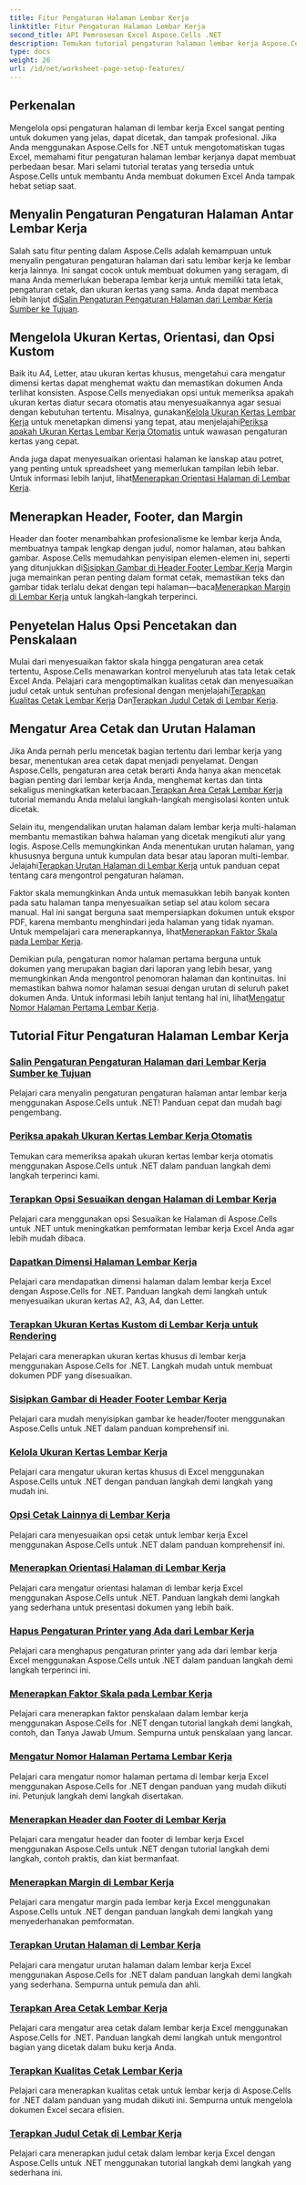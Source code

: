 ```yaml
---
title: Fitur Pengaturan Halaman Lembar Kerja
linktitle: Fitur Pengaturan Halaman Lembar Kerja
second_title: API Pemrosesan Excel Aspose.Cells .NET
description: Temukan tutorial pengaturan halaman lembar kerja Aspose.Cells untuk .NET, termasuk pengaturan halaman penyalinan, pengelolaan ukuran kertas, dan pengaturan kualitas cetak untuk lembar kerja Excel.
type: docs
weight: 26
url: /id/net/worksheet-page-setup-features/
---
```

## Perkenalan

Mengelola opsi pengaturan halaman di lembar kerja Excel sangat penting untuk dokumen yang jelas, dapat dicetak, dan tampak profesional. Jika Anda menggunakan Aspose.Cells for .NET untuk mengotomatiskan tugas Excel, memahami fitur pengaturan halaman lembar kerjanya dapat membuat perbedaan besar. Mari selami tutorial teratas yang tersedia untuk Aspose.Cells untuk membantu Anda membuat dokumen Excel Anda tampak hebat setiap saat.

## Menyalin Pengaturan Pengaturan Halaman Antar Lembar Kerja

Salah satu fitur penting dalam Aspose.Cells adalah kemampuan untuk menyalin pengaturan pengaturan halaman dari satu lembar kerja ke lembar kerja lainnya. Ini sangat cocok untuk membuat dokumen yang seragam, di mana Anda memerlukan beberapa lembar kerja untuk memiliki tata letak, pengaturan cetak, dan ukuran kertas yang sama. Anda dapat membaca lebih lanjut di[Salin Pengaturan Pengaturan Halaman dari Lembar Kerja Sumber ke Tujuan](./copy-page-setup-settings/).

## Mengelola Ukuran Kertas, Orientasi, dan Opsi Kustom
 Baik itu A4, Letter, atau ukuran kertas khusus, mengetahui cara mengatur dimensi kertas dapat menghemat waktu dan memastikan dokumen Anda terlihat konsisten. Aspose.Cells menyediakan opsi untuk memeriksa apakah ukuran kertas diatur secara otomatis atau menyesuaikannya agar sesuai dengan kebutuhan tertentu. Misalnya, gunakan[Kelola Ukuran Kertas Lembar Kerja](./manage-paper-size/) untuk menetapkan dimensi yang tepat, atau menjelajahi[Periksa apakah Ukuran Kertas Lembar Kerja Otomatis](./check-automatic-paper-size/) untuk wawasan pengaturan kertas yang cepat.

 Anda juga dapat menyesuaikan orientasi halaman ke lanskap atau potret, yang penting untuk spreadsheet yang memerlukan tampilan lebih lebar. Untuk informasi lebih lanjut, lihat[Menerapkan Orientasi Halaman di Lembar Kerja](./implement-page-orientation/).

## Menerapkan Header, Footer, dan Margin
 Header dan footer menambahkan profesionalisme ke lembar kerja Anda, membuatnya tampak lengkap dengan judul, nomor halaman, atau bahkan gambar. Aspose.Cells memudahkan penyisipan elemen-elemen ini, seperti yang ditunjukkan di[Sisipkan Gambar di Header Footer Lembar Kerja](./insert-image-in-header-footer/) Margin juga memainkan peran penting dalam format cetak, memastikan teks dan gambar tidak terlalu dekat dengan tepi halaman—baca[Menerapkan Margin di Lembar Kerja](./implement-margins/) untuk langkah-langkah terperinci.

## Penyetelan Halus Opsi Pencetakan dan Penskalaan

 Mulai dari menyesuaikan faktor skala hingga pengaturan area cetak tertentu, Aspose.Cells menawarkan kontrol menyeluruh atas tata letak cetak Excel Anda. Pelajari cara mengoptimalkan kualitas cetak dan menyesuaikan judul cetak untuk sentuhan profesional dengan menjelajahi[Terapkan Kualitas Cetak Lembar Kerja](./implement-print-quality/) Dan[Terapkan Judul Cetak di Lembar Kerja](./implement-print-title/).

## Mengatur Area Cetak dan Urutan Halaman

Jika Anda pernah perlu mencetak bagian tertentu dari lembar kerja yang besar, menentukan area cetak dapat menjadi penyelamat. Dengan Aspose.Cells, pengaturan area cetak berarti Anda hanya akan mencetak bagian penting dari lembar kerja Anda, menghemat kertas dan tinta sekaligus meningkatkan keterbacaan.[Terapkan Area Cetak Lembar Kerja](./implement-print-area/) tutorial memandu Anda melalui langkah-langkah mengisolasi konten untuk dicetak.

 Selain itu, mengendalikan urutan halaman dalam lembar kerja multi-halaman membantu memastikan bahwa halaman yang dicetak mengikuti alur yang logis. Aspose.Cells memungkinkan Anda menentukan urutan halaman, yang khususnya berguna untuk kumpulan data besar atau laporan multi-lembar. Jelajahi[Terapkan Urutan Halaman di Lembar Kerja](./implement-page-order/) untuk panduan cepat tentang cara mengontrol pengaturan halaman.

Faktor skala memungkinkan Anda untuk memasukkan lebih banyak konten pada satu halaman tanpa menyesuaikan setiap sel atau kolom secara manual. Hal ini sangat berguna saat mempersiapkan dokumen untuk ekspor PDF, karena membantu menghindari jeda halaman yang tidak nyaman. Untuk mempelajari cara menerapkannya, lihat[Menerapkan Faktor Skala pada Lembar Kerja](./implement-scaling-factor/).

 Demikian pula, pengaturan nomor halaman pertama berguna untuk dokumen yang merupakan bagian dari laporan yang lebih besar, yang memungkinkan Anda mengontrol penomoran halaman dan kontinuitas. Ini memastikan bahwa nomor halaman sesuai dengan urutan di seluruh paket dokumen Anda. Untuk informasi lebih lanjut tentang hal ini, lihat[Mengatur Nomor Halaman Pertama Lembar Kerja](./set-first-page-number/).

## Tutorial Fitur Pengaturan Halaman Lembar Kerja
### [Salin Pengaturan Pengaturan Halaman dari Lembar Kerja Sumber ke Tujuan](./copy-page-setup-settings/)
Pelajari cara menyalin pengaturan pengaturan halaman antar lembar kerja menggunakan Aspose.Cells untuk .NET! Panduan cepat dan mudah bagi pengembang.
### [Periksa apakah Ukuran Kertas Lembar Kerja Otomatis](./check-automatic-paper-size/)
Temukan cara memeriksa apakah ukuran kertas lembar kerja otomatis menggunakan Aspose.Cells untuk .NET dalam panduan langkah demi langkah terperinci kami.
### [Terapkan Opsi Sesuaikan dengan Halaman di Lembar Kerja](./implement-fit-to-pages-options/)
Pelajari cara menggunakan opsi Sesuaikan ke Halaman di Aspose.Cells untuk .NET untuk meningkatkan pemformatan lembar kerja Excel Anda agar lebih mudah dibaca.
### [Dapatkan Dimensi Halaman Lembar Kerja](./get-page-dimensions/)
Pelajari cara mendapatkan dimensi halaman dalam lembar kerja Excel dengan Aspose.Cells for .NET. Panduan langkah demi langkah untuk menyesuaikan ukuran kertas A2, A3, A4, dan Letter.
### [Terapkan Ukuran Kertas Kustom di Lembar Kerja untuk Rendering](./implement-custom-paper-size-for-rendering/)
Pelajari cara menerapkan ukuran kertas khusus di lembar kerja menggunakan Aspose.Cells for .NET. Langkah mudah untuk membuat dokumen PDF yang disesuaikan.
### [Sisipkan Gambar di Header Footer Lembar Kerja](./insert-image-in-header-footer/)
Pelajari cara mudah menyisipkan gambar ke header/footer menggunakan Aspose.Cells untuk .NET dalam panduan komprehensif ini.
### [Kelola Ukuran Kertas Lembar Kerja](./manage-paper-size/)
Pelajari cara mengatur ukuran kertas khusus di Excel menggunakan Aspose.Cells untuk .NET dengan panduan langkah demi langkah yang mudah ini.
### [Opsi Cetak Lainnya di Lembar Kerja](./other-print-options/)
Pelajari cara menyesuaikan opsi cetak untuk lembar kerja Excel menggunakan Aspose.Cells untuk .NET dalam panduan komprehensif ini.
### [Menerapkan Orientasi Halaman di Lembar Kerja](./implement-page-orientation/)
Pelajari cara mengatur orientasi halaman di lembar kerja Excel menggunakan Aspose.Cells untuk .NET. Panduan langkah demi langkah yang sederhana untuk presentasi dokumen yang lebih baik.
### [Hapus Pengaturan Printer yang Ada dari Lembar Kerja](./remove-existing-printer-settings/)
Pelajari cara menghapus pengaturan printer yang ada dari lembar kerja Excel menggunakan Aspose.Cells untuk .NET dalam panduan langkah demi langkah terperinci ini.
### [Menerapkan Faktor Skala pada Lembar Kerja](./implement-scaling-factor/)
Pelajari cara menerapkan faktor penskalaan dalam lembar kerja menggunakan Aspose.Cells for .NET dengan tutorial langkah demi langkah, contoh, dan Tanya Jawab Umum. Sempurna untuk penskalaan yang lancar.
### [Mengatur Nomor Halaman Pertama Lembar Kerja](./set-first-page-number/)
Pelajari cara mengatur nomor halaman pertama di lembar kerja Excel menggunakan Aspose.Cells for .NET dengan panduan yang mudah diikuti ini. Petunjuk langkah demi langkah disertakan.
### [Menerapkan Header dan Footer di Lembar Kerja](./implement-header-and-footer/)
Pelajari cara mengatur header dan footer di lembar kerja Excel menggunakan Aspose.Cells untuk .NET dengan tutorial langkah demi langkah, contoh praktis, dan kiat bermanfaat.
### [Menerapkan Margin di Lembar Kerja](./implement-margins/)
Pelajari cara mengatur margin pada lembar kerja Excel menggunakan Aspose.Cells untuk .NET dengan panduan langkah demi langkah yang menyederhanakan pemformatan.
### [Terapkan Urutan Halaman di Lembar Kerja](./implement-page-order/)
Pelajari cara mengatur urutan halaman dalam lembar kerja Excel menggunakan Aspose.Cells for .NET dalam panduan langkah demi langkah yang sederhana. Sempurna untuk pemula dan ahli.
### [Terapkan Area Cetak Lembar Kerja](./implement-print-area/)
Pelajari cara mengatur area cetak dalam lembar kerja Excel menggunakan Aspose.Cells for .NET. Panduan langkah demi langkah untuk mengontrol bagian yang dicetak dalam buku kerja Anda.
### [Terapkan Kualitas Cetak Lembar Kerja](./implement-print-quality/)
Pelajari cara menerapkan kualitas cetak untuk lembar kerja di Aspose.Cells for .NET dalam panduan yang mudah diikuti ini. Sempurna untuk mengelola dokumen Excel secara efisien.
### [Terapkan Judul Cetak di Lembar Kerja](./implement-print-title/)
Pelajari cara menerapkan judul cetak dalam lembar kerja Excel dengan Aspose.Cells untuk .NET menggunakan tutorial langkah demi langkah yang sederhana ini.